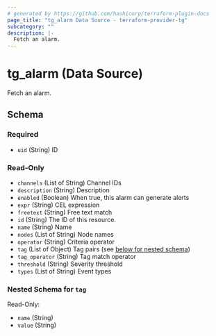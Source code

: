 ```yaml
---
# generated by https://github.com/hashicorp/terraform-plugin-docs
page_title: "tg_alarm Data Source - terraform-provider-tg"
subcategory: ""
description: |-
  Fetch an alarm.
---
```


# tg_alarm (Data Source)

Fetch an alarm.



<!-- schema generated by tfplugindocs -->
## Schema

### Required

- `uid` (String) ID

### Read-Only

- `channels` (List of String) Channel IDs
- `description` (String) Description
- `enabled` (Boolean) When true, this alarm can generate alerts
- `expr` (String) CEL expression
- `freetext` (String) Free text match
- `id` (String) The ID of this resource.
- `name` (String) Name
- `nodes` (List of String) Node names
- `operator` (String) Criteria operator
- `tag` (List of Object) Tag pairs (see [below for nested schema](#nestedatt--tag))
- `tag_operator` (String) Tag match operator
- `threshold` (String) Severity threshold
- `types` (List of String) Event types

<a id="nestedatt--tag"></a>
### Nested Schema for `tag`

Read-Only:

- `name` (String)
- `value` (String)
